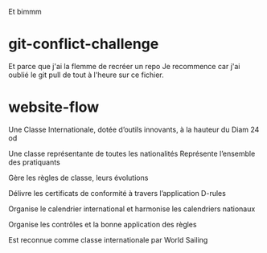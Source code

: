 Et bimmm

# git-conflict-challenge
Et parce que j'ai la flemme de recréer un repo
Je recommence car j'ai oublié le git pull de tout à l'heure sur ce fichier.

# website-flow
Une Classe Internationale, dotée d’outils innovants,
à la hauteur du Diam 24 od

Une classe représentante de toutes les nationalités
Représente l’ensemble des pratiquants

Gère les règles de classe, leurs évolutions

Délivre les certificats de conformité à travers l’application D-rules

Organise le calendrier international et harmonise les calendriers nationaux

Organise les contrôles et la bonne application des règles

Est reconnue comme classe internationale par World Sailing
